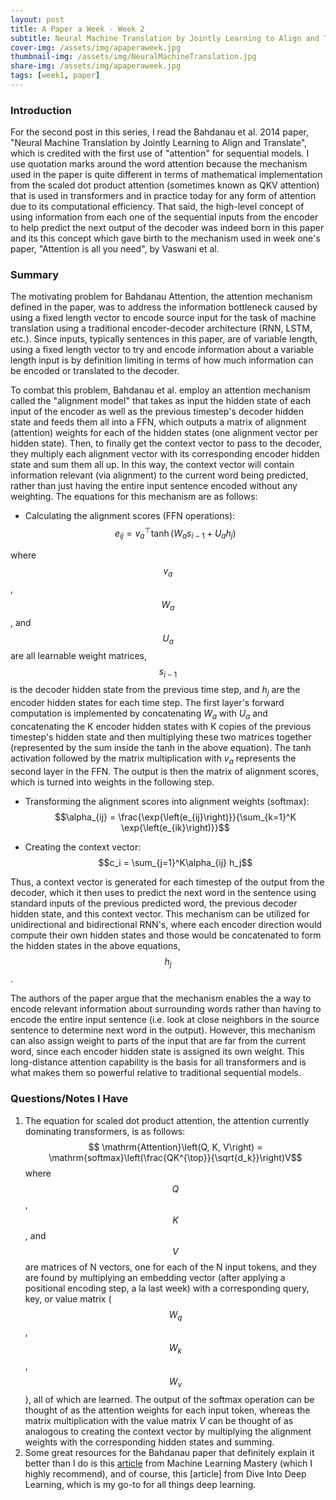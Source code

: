 ```yaml
---
layout: post
title: A Paper a Week - Week 2
subtitle: Neural Machine Translation by Jointly Learning to Align and Translate, Bahdanau et al.
cover-img: /assets/img/apaperaweek.jpg
thumbnail-img: /assets/img/NeuralMachineTranslation.jpg
share-img: /assets/img/apaperaweek.jpg
tags: [week1, paper]
---
```


### Introduction
For the second post in this series, I read the Bahdanau et al. 2014 paper, "Neural Machine Translation by Jointly Learning to Align and Translate", which is credited with the first use of "attention" for sequential models. I use quotation marks around the word attention because the mechanism used in the paper is quite different in terms of mathematical implementation from the scaled dot product attention (sometimes known as QKV attention) that is used in transformers and in practice today for any form of attention due to its computational efficiency. That said, the high-level concept of using information from each one of the sequential inputs from the encoder to help predict the next output of the decoder was indeed born in this paper and its this concept which gave birth to the mechanism used in week one's paper, "Attention is all you need", by Vaswani et al.

### Summary
The motivating problem for Bahdanau Attention, the attention mechanism defined in the paper, was to address the information bottleneck caused by using a fixed length vector to encode source input for the task of machine translation using a traditional encoder-decoder architecture (RNN, LSTM, etc.). Since inputs, typically sentences in this paper, are of variable length, using a fixed length vector to try and encode information about a variable length input is by definition limiting in terms of how much information can be encoded or translated to the decoder.

To combat this problem, Bahdanau et al. employ an attention mechanism called the "alignment model" that takes as input the hidden state of each input of the encoder as well as the previous timestep's decoder hidden state and feeds them all into a FFN, which outputs a matrix of alignment (attention) weights for each of the hidden states (one alignment vector per hidden state). Then, to finally get the context vector to pass to the decoder, they multiply each alignment vector with its corresponding encoder hidden state and sum them all up. In this way, the context vector will contain information relevant (via alignment) to the current word being predicted, rather than just having the entire input sentence encoded without any weighting. The equations for this mechanism are as follows:

* Calculating the alignment scores (FFN operations):
$$e_{ij} = v_a^\top \tanh{\left(W_a s_{i-1} + U_a h_j\right)}$$

where $$v_a$$, $$W_a$$, and $$U_a$$ are all learnable weight matrices, $$s_{i-1}$$ is the decoder hidden state from the previous time step, and $h_j$ are the encoder hidden states for each time step. The first layer's forward computation is implemented by concatenating $W_a$ with $U_a$ and concatenating the K encoder hidden states with K copies of the previous timestep's hidden state and then multiplying these two matrices together (represented by the sum inside the tanh in the above equation). The tanh activation followed by the matrix multiplication with $v_a$ represents the second layer in the FFN. The output is then the matrix of alignment scores, which is turned into weights in the following step.

* Transforming the alignment scores into alignment weights (softmax):
$$\alpha_{ij} = \frac{\exp{\left(e_{ij}\right)}}{\sum_{k=1}^K \exp{\left(e_{ik}\right)}}$$

* Creating the context vector:
$$c_i = \sum_{j=1}^K\alpha_{ij} h_j$$

Thus, a context vector is generated for each timestep of the output from the decoder, which it then uses to predict the next word in the sentence using standard inputs of the previous predicted word, the previous decoder hidden state, and this context vector. This mechanism can be utilized for unidirectional and bidirectional RNN's, where each encoder direction would compute their own hidden states and those would be concatenated to form the hidden states in the above equations, $$h_j$$.

The authors of the paper argue that the mechanism enables the a way to encode relevant information about surrounding words rather than having to encode the entire input sentence (i.e. look at close neighbors in the source sentence to determine next word in the output). However, this mechanism can also assign weight to parts of the input that are far from the current word, since each encoder hidden state is assigned its own weight. This long-distance attention capability is the basis for all transformers and is what makes them so powerful relative to traditional sequential models.

### Questions/Notes I Have
1. The equation for scaled dot product attention, the attention currently dominating transformers, is as follows:
$$ \mathrm{Attention}\left(Q, K, V\right) = \mathrm{softmax}\left(\frac{QK^{\top}}{\sqrt{d_k}}\right)V$$
where $$Q$$, $$K$$, and $$V$$ are matrices of N vectors, one for each of the N input tokens, and they are found by multiplying an embedding vector (after applying a positional encoding step, a la last week) with a corresponding query, key, or value matrix ($$W_q$$, $$W_k$$, $$W_v$$), all of which are learned. The output of the softmax operation can be thought of as the attention weights for each input token, whereas the matrix multiplication with the value matrix $V$ can be thought of as analogous to creating the context vector by multiplying the alignment weights with the corresponding hidden states and summing.
2. Some great resources for the Bahdanau paper that definitely explain it better than I do is this [article](https://machinelearningmastery.com/the-bahdanau-attention-mechanism/) from Machine Learning Mastery (which I highly recommend), and of course, this [article] from Dive Into Deep Learning, which is my go-to for all things deep learning.